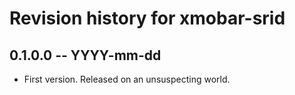 # Revision history for xmobar-srid

## 0.1.0.0 -- YYYY-mm-dd

* First version. Released on an unsuspecting world.

